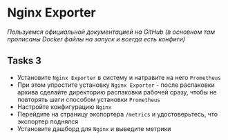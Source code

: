 # Nginx Exporter
_Пользуемся официальной документацией на GitHub (в основном там прописаны Docker файлы на запуск и всегда есть конфиги)_

## Tasks 3

- Установите `Nginx Exporter` в систему и натравите на него `Prometheus`
- При этом упростите установку `Nginx Exporter` - после распаковки архива сделайте директорию распаковки рабочей сразу, чтобы не повторять шаги способом установки `Prometheus`
- Настройте конфигурацию `Nginx`
- Перейдите на страницу экспортера `/metrics` и удостоверьтесь, что экспортер поднялся
- Установите дашборд для `Nginx` и выведите метрики
